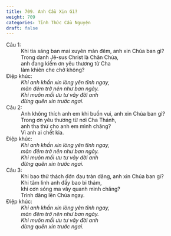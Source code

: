 ```yaml
---
title: 709. Anh Cầu Xin Gì?
weight: 709
categories: Tỉnh Thức Cầu Nguyện
draft: false
---
```

<dl><dt>Câu 1:</dt><dd data-verse="1">Khi tia sáng ban mai xuyên màn đêm, anh xin Chúa ban gì? <br/>Trong danh Jê-sus Christ là Chân Chúa, <br/>anh đang kiếm ơn yêu thương từ Cha <br/>làm khiên che chở không? </dd><dt>Điệp khúc:</dt><dd data-chorus="1"><em>Khi anh khấn xin lòng yên tĩnh ngay, <br/>màn đêm trở nên như ban ngày. <br/>Khi muôn mối ưu tư vây đời anh <br/>đừng quên xin trước ngai. </em></dd><dt>Câu 2:</dt><dd data-verse="2">Anh không thích anh em khi buồn vui, anh xin Chúa ban gì? <br/>Trong ơn yêu thương từ nơi Cha Thánh, <br/>anh tha thứ cho anh em mình chăng? <br/>Vì anh ai chết kia. </dd><dt>Điệp khúc:</dt><dd data-chorus="1"><em>Khi anh khấn xin lòng yên tĩnh ngay, <br/>màn đêm trở nên như ban ngày. <br/>Khi muôn mối ưu tư vây đời anh <br/>đừng quên xin trước ngai. </em></dd><dt>Câu 3:</dt><dd data-verse="3">Khi bao thử thách đớn đau tràn dâng, anh xin Chúa ban gì? <br/>Khi tâm linh anh đầy bao bi thảm, <br/>khi cơn sóng ma vây quanh mình chăng? <br/>Trình dâng lên Chúa ngay. </dd><dt>Điệp khúc:</dt><dd data-chorus="1"><em>Khi anh khấn xin lòng yên tĩnh ngay, <br/>màn đêm trở nên như ban ngày. <br/>Khi muôn mối ưu tư vây đời anh <br/>đừng quên xin trước ngai. </em></dd></dl>